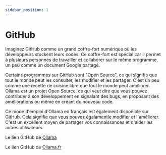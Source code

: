 ```yaml
---
sidebar_position: 1
---
```


# GitHub

Imaginez GitHub comme un grand coffre-fort numérique où les développeurs stockent leurs codes. Ce coffre-fort est spécial car il permet à plusieurs personnes de travailler et collaborer sur le même programme, un peu comme un document Google partagé.

Certains programmes sur GitHub sont "Open Source", ce qui signifie que tout le monde peut les consulter, les modifier et les partager. C'est un peu comme une recette de cuisine libre que tout le monde peut améliorer. Ollama est un projet Open Source, ce qui veut dire que vous pouvez contribuer à son développement en signalant des bugs, en proposant des améliorations ou même en créant du nouveau code.

Ce mode d'emploi d'Ollama en français est également disponible sur GitHub. Cela signifie que vous pouvez égalamentle modifier et l'améliorer. C'est un excellent moyen de partager vos connaissances et d'aider les autres utilisateurs.

Le lien GitHub de [Ollama](https://github.com/ollama/ollama)

Le lien GitHub de [Ollama.fr](https://github.com/igorschlum/ollama.fr)